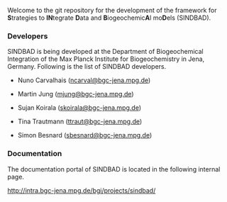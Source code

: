 Welcome to the git repository for the development of
the framework for **S**trategies to **IN**tegrate
**D**ata and **B**iogeochemic**A**l
mo**D**els (SINDBAD).


### Developers
SINDBAD is being developed at the Department of Biogeochemical Integration of the Max Planck Institute for Biogeochemistry in Jena, Germany. Following is the list of SINDBAD developers.


-   Nuno Carvalhais (<ncarval@bgc-jena.mpg.de>)

-   Martin Jung (<mjung@bgc-jena.mpg.de>)

-   Sujan Koirala (<skoirala@bgc-jena.mpg.de>)

-   Tina Trautmann (<ttraut@bgc-jena.mpg.de>)

-   Simon Besnard (<sbesnard@bgc-jena.mpg.de>)


### Documentation

The documentation portal of SINDBAD is located in the following internal page.

http://intra.bgc-jena.mpg.de/bgi/projects/sindbad/
